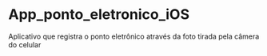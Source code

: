 # App_ponto_eletronico_iOS
Aplicativo que registra o ponto eletrônico através  da foto tirada pela câmera do celular
